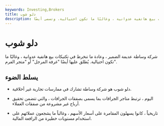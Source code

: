 ```yaml
---
keywords: Investing,Brokers
title: دلو شوب
description: شركة وساطة عديمة الضمير ، وعادة ما تنخرط في تكتيكات بيع هاتفية عدوانية ، وغالبًا ما تكون احتيالية. وتسمى أيضًا &amp; quot؛ غرفة المرجل &amp; quot؛ أو &amp; quot؛ فرم شوب &amp; quot؛
---
```


# دلو شوب
شركة وساطة عديمة الضمير ، وعادة ما تنخرط في تكتيكات بيع هاتفية عدوانية ، وغالبًا ما تكون احتيالية. يُطلق عليها أيضًا "غرفة المرجل" أو "متجر الفرم".

## يسلط الضوء

- دلو شوب هو شركة وساطة تشارك في ممارسات تجارية غير أخلاقية.

- اليوم ، ترتبط متاجر الجرافات بما يسمى بصفقات الجرافات ، والتي تتضمن تحقيق أرباح غير مشروعة من صفقات العملاء.

- تاريخياً ، كانوا يسهلون المقامرة على أسعار الأسهم ، وغالباً ما يشجعون عملائهم على استخدام مستويات خطيرة من الرافعة المالية.

